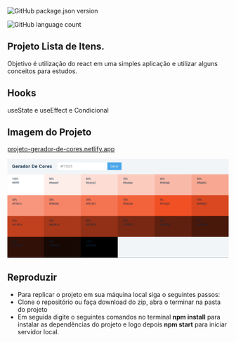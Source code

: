 ![GitHub package.json version](https://img.shields.io/github/package-json/v/jefferson1984/gerador-de-cores)

![GitHub language count](https://img.shields.io/github/languages/count/jefferson1984/gerador-de-cores)

## Projeto Lista de Itens.

Objetivo é utilização do react em uma simples aplicação e utilizar alguns conceitos para estudos.

## Hooks

useState e useEffect e Condicional

## Imagem do Projeto

[projeto-gerador-de-cores.netlify.app](https://projeto-gerador-de-cores.netlify.app/)

<img src="https://github.com/jefferson1984/gerador-de-cores/blob/main/cores2.png">

## Reproduzir

<ul>
  <li>Para replicar o projeto em sua máquina local siga o seguintes passos:</li>
  <li>Clone o repositório ou faça download do zip,  abra o terminar na pasta do projeto</li>
  <li>Em seguida digite o seguintes comandos no terminal  <strong>npm install</strong> para instalar as dependências do projeto e logo depois  <strong>npm start</strong> para iniciar servidor local.</li>
</ul>
